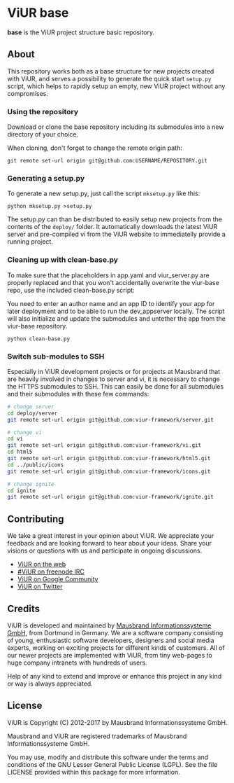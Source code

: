 # ViUR base

**base** is the ViUR project structure basic repository.

## About

This repository works both as a base structure for new projects created with ViUR, and serves a possibility to generate the quick start ``setup.py`` script, which helps to rapidly setup an empty, new ViUR project without any compromises.

### Using the repository

Download or clone the base repository including its submodules into a new directory of your choice.

When cloning, don't forget to change the remote origin path:

```
git remote set-url origin git@github.com:USERNAME/REPOSITORY.git
```

### Generating a setup.py

To generate a new setup.py, just call the script ``mksetup.py`` like this:

```
python mksetup.py >setup.py
```

The setup.py can than be distributed to easily setup new projects from the contents of the ``deploy/`` folder. It automatically downloads the latest ViUR server and pre-compiled vi from the ViUR website to immediatelly provide a running project.

### Cleaning up with clean-base.py

To make sure that the placeholders in app.yaml and viur_server.py are properly replaced and that you won't accidentally overwrite the viur-base repo, use the included clean-base.py script:

You need to enter an author name and an app ID to identify your app for later deployment and to be able to run the dev_appserver locally.
The script will also initialize and update the submodules and untether the app from the viur-base repository.

```
python clean-base.py
```

### Switch sub-modules to SSH

Especially in ViUR development projects or for projects at Mausbrand that are heavily involved in changes to server and vi, it is necessary to change the HTTPS submodules to SSH. This can easily be done for all submodules and their submodules with these few commands:

```bash
# change server
cd deploy/server
git remote set-url origin git@github.com:viur-framework/server.git

# change vi
cd vi
git remote set-url origin git@github.com:viur-framework/vi.git
cd html5
git remote set-url origin git@github.com:viur-framework/html5.git
cd ../public/icons
git remote set-url origin git@github.com:viur-framework/icons.git

# change ignite
cd ignite
git remote set-url origin git@github.com:viur-framework/ignite.git
```

## Contributing

We take a great interest in your opinion about ViUR. We appreciate your feedback and are looking forward to hear about your ideas. Share your visions or questions with us and participate in ongoing discussions.

- [ViUR on the web](https://www.viur.is)
- [#ViUR on freenode IRC](https://webchat.freenode.net/?channels=viur)
- [ViUR on Google Community](https://plus.google.com/communities/102034046048891029088)
- [ViUR on Twitter](https://twitter.com/weloveViUR)

## Credits

ViUR is developed and maintained by [Mausbrand Informationssysteme GmbH](https://www.mausbrand.de/en), from Dortmund in Germany. We are a software company consisting of young, enthusiastic software developers, designers and social media experts, working on exciting projects for different kinds of customers. All of our newer projects are implemented with ViUR, from tiny web-pages to huge company intranets with hundreds of users.

Help of any kind to extend and improve or enhance this project in any kind or way is always appreciated.

## License

ViUR is Copyright (C) 2012-2017 by Mausbrand Informationssysteme GmbH.

Mausbrand and ViUR are registered trademarks of Mausbrand Informationssysteme GmbH.

You may use, modify and distribute this software under the terms and conditions of the GNU Lesser General Public License (LGPL). See the file LICENSE provided within this package for more information.
